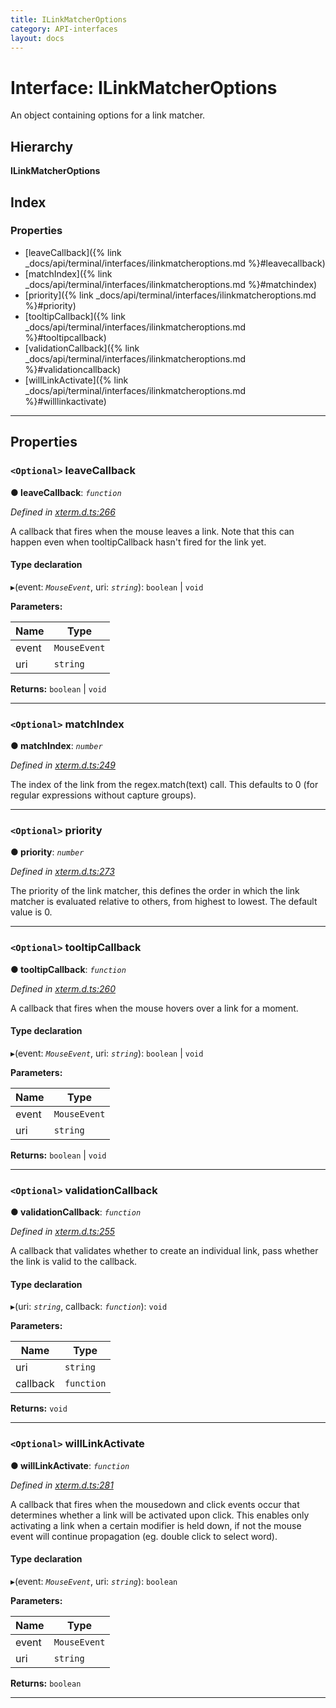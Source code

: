 ```yaml
---
title: ILinkMatcherOptions
category: API-interfaces
layout: docs
---
```



# Interface: ILinkMatcherOptions

An object containing options for a link matcher.

## Hierarchy

**ILinkMatcherOptions**

## Index

### Properties

* [leaveCallback]({% link _docs/api/terminal/interfaces/ilinkmatcheroptions.md %}#leavecallback)
* [matchIndex]({% link _docs/api/terminal/interfaces/ilinkmatcheroptions.md %}#matchindex)
* [priority]({% link _docs/api/terminal/interfaces/ilinkmatcheroptions.md %}#priority)
* [tooltipCallback]({% link _docs/api/terminal/interfaces/ilinkmatcheroptions.md %}#tooltipcallback)
* [validationCallback]({% link _docs/api/terminal/interfaces/ilinkmatcheroptions.md %}#validationcallback)
* [willLinkActivate]({% link _docs/api/terminal/interfaces/ilinkmatcheroptions.md %}#willlinkactivate)

---

## Properties

<a id="leavecallback"></a>

### `<Optional>` leaveCallback

**● leaveCallback**: *`function`*

*Defined in [xterm.d.ts:266](https://github.com/xtermjs/xterm.js/blob/3.12.0/typings/xterm.d.ts#L266)*

A callback that fires when the mouse leaves a link. Note that this can happen even when tooltipCallback hasn't fired for the link yet.

#### Type declaration
▸(event: *`MouseEvent`*, uri: *`string`*): `boolean` \| `void`

**Parameters:**

| Name | Type |
| ------ | ------ |
| event | `MouseEvent` |
| uri | `string` |

**Returns:** `boolean` \| `void`

___
<a id="matchindex"></a>

### `<Optional>` matchIndex

**● matchIndex**: *`number`*

*Defined in [xterm.d.ts:249](https://github.com/xtermjs/xterm.js/blob/3.12.0/typings/xterm.d.ts#L249)*

The index of the link from the regex.match(text) call. This defaults to 0 (for regular expressions without capture groups).

___
<a id="priority"></a>

### `<Optional>` priority

**● priority**: *`number`*

*Defined in [xterm.d.ts:273](https://github.com/xtermjs/xterm.js/blob/3.12.0/typings/xterm.d.ts#L273)*

The priority of the link matcher, this defines the order in which the link matcher is evaluated relative to others, from highest to lowest. The default value is 0.

___
<a id="tooltipcallback"></a>

### `<Optional>` tooltipCallback

**● tooltipCallback**: *`function`*

*Defined in [xterm.d.ts:260](https://github.com/xtermjs/xterm.js/blob/3.12.0/typings/xterm.d.ts#L260)*

A callback that fires when the mouse hovers over a link for a moment.

#### Type declaration
▸(event: *`MouseEvent`*, uri: *`string`*): `boolean` \| `void`

**Parameters:**

| Name | Type |
| ------ | ------ |
| event | `MouseEvent` |
| uri | `string` |

**Returns:** `boolean` \| `void`

___
<a id="validationcallback"></a>

### `<Optional>` validationCallback

**● validationCallback**: *`function`*

*Defined in [xterm.d.ts:255](https://github.com/xtermjs/xterm.js/blob/3.12.0/typings/xterm.d.ts#L255)*

A callback that validates whether to create an individual link, pass whether the link is valid to the callback.

#### Type declaration
▸(uri: *`string`*, callback: *`function`*): `void`

**Parameters:**

| Name | Type |
| ------ | ------ |
| uri | `string` |
| callback | `function` |

**Returns:** `void`

___
<a id="willlinkactivate"></a>

### `<Optional>` willLinkActivate

**● willLinkActivate**: *`function`*

*Defined in [xterm.d.ts:281](https://github.com/xtermjs/xterm.js/blob/3.12.0/typings/xterm.d.ts#L281)*

A callback that fires when the mousedown and click events occur that determines whether a link will be activated upon click. This enables only activating a link when a certain modifier is held down, if not the mouse event will continue propagation (eg. double click to select word).

#### Type declaration
▸(event: *`MouseEvent`*, uri: *`string`*): `boolean`

**Parameters:**

| Name | Type |
| ------ | ------ |
| event | `MouseEvent` |
| uri | `string` |

**Returns:** `boolean`

___

